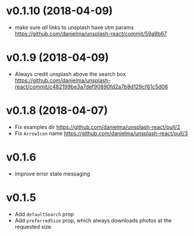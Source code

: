 # v0.1.10 (2018-04-09)

- make sure _all_ links to unsplash have utm params https://github.com/danielma/unsplash-react/commit/59a9b67

# v0.1.9 (2018-04-09)

- Always credit unsplash above the search box https://github.com/danielma/unsplash-react/commit/c482199be3a7def90890fd2a7b8d129cf61c5d06

# v0.1.8 (2018-04-07)

- Fix examples dir https://github.com/danielma/unsplash-react/pull/2
- Fix `ArrowIcon` name https://github.com/danielma/unsplash-react/pull/3

# v0.1.6

- Improve error state messaging

# v0.1.5

- Add `defaultSearch` prop
- Add `preferredSize` prop, which always downloads photos at the requested size
